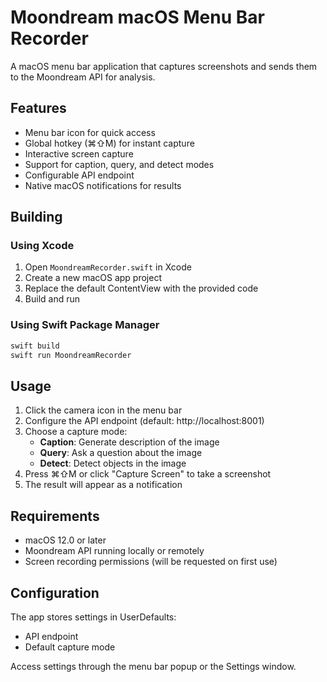 # Moondream macOS Menu Bar Recorder

A macOS menu bar application that captures screenshots and sends them to the Moondream API for analysis.

## Features

- Menu bar icon for quick access
- Global hotkey (⌘⇧M) for instant capture
- Interactive screen capture
- Support for caption, query, and detect modes
- Configurable API endpoint
- Native macOS notifications for results

## Building

### Using Xcode
1. Open `MoondreamRecorder.swift` in Xcode
2. Create a new macOS app project
3. Replace the default ContentView with the provided code
4. Build and run

### Using Swift Package Manager
```bash
swift build
swift run MoondreamRecorder
```

## Usage

1. Click the camera icon in the menu bar
2. Configure the API endpoint (default: http://localhost:8001)
3. Choose a capture mode:
   - **Caption**: Generate description of the image
   - **Query**: Ask a question about the image
   - **Detect**: Detect objects in the image
4. Press ⌘⇧M or click "Capture Screen" to take a screenshot
5. The result will appear as a notification

## Requirements

- macOS 12.0 or later
- Moondream API running locally or remotely
- Screen recording permissions (will be requested on first use)

## Configuration

The app stores settings in UserDefaults:
- API endpoint
- Default capture mode

Access settings through the menu bar popup or the Settings window.